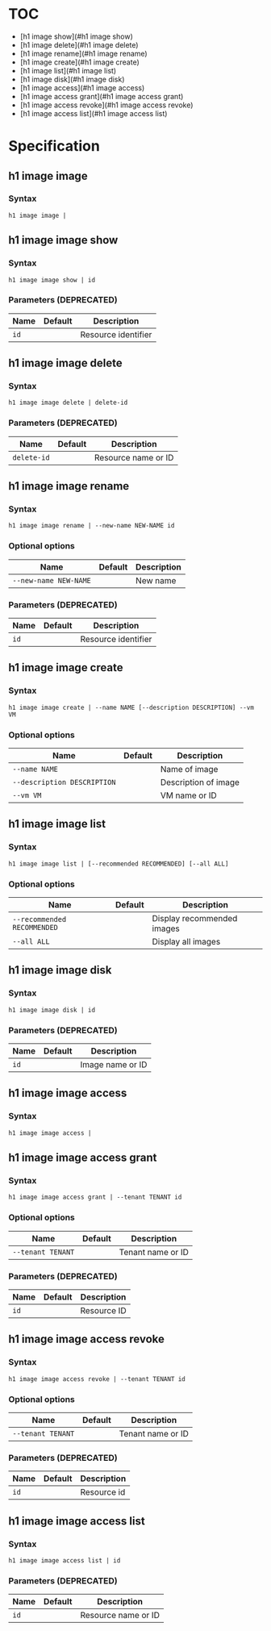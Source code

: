 # TOC

* [h1 image show](#h1 image show)
* [h1 image delete](#h1 image delete)
* [h1 image rename](#h1 image rename)
* [h1 image create](#h1 image create)
* [h1 image list](#h1 image list)
* [h1 image disk](#h1 image disk)
* [h1 image access](#h1 image access)
* [h1 image access grant](#h1 image access grant)
* [h1 image access revoke](#h1 image access revoke)
* [h1 image access list](#h1 image access list)


# Specification

## h1 image image

### Syntax

```h1 image image | ```

## h1 image image show

### Syntax

```h1 image image show | id```

### Parameters (DEPRECATED)

| Name | Default | Description | 
| ---- | ------- | ----------- |
| ```id``` |  | Resource identifier |

## h1 image image delete

### Syntax

```h1 image image delete | delete-id```

### Parameters (DEPRECATED)

| Name | Default | Description | 
| ---- | ------- | ----------- |
| ```delete-id``` |  | Resource name or ID |

## h1 image image rename

### Syntax

```h1 image image rename | --new-name NEW-NAME id```

### Optional options

| Name | Default | Description | 
| ---- | ------- | ----------- |
| ```--new-name NEW-NAME``` |  | New name |

### Parameters (DEPRECATED)

| Name | Default | Description | 
| ---- | ------- | ----------- |
| ```id``` |  | Resource identifier |

## h1 image image create

### Syntax

```h1 image image create | --name NAME [--description DESCRIPTION] --vm VM```

### Optional options

| Name | Default | Description | 
| ---- | ------- | ----------- |
| ```--name NAME``` |  | Name of image |
| ```--description DESCRIPTION``` |  | Description of image |
| ```--vm VM``` |  | VM name or ID |

## h1 image image list

### Syntax

```h1 image image list | [--recommended RECOMMENDED] [--all ALL]```

### Optional options

| Name | Default | Description | 
| ---- | ------- | ----------- |
| ```--recommended RECOMMENDED``` |  | Display recommended images |
| ```--all ALL``` |  | Display all images |

## h1 image image disk

### Syntax

```h1 image image disk | id```

### Parameters (DEPRECATED)

| Name | Default | Description | 
| ---- | ------- | ----------- |
| ```id``` |  | Image name or ID |

## h1 image image access

### Syntax

```h1 image image access | ```

## h1 image image access grant

### Syntax

```h1 image image access grant | --tenant TENANT id```

### Optional options

| Name | Default | Description | 
| ---- | ------- | ----------- |
| ```--tenant TENANT``` |  | Tenant name or ID |

### Parameters (DEPRECATED)

| Name | Default | Description | 
| ---- | ------- | ----------- |
| ```id``` |  | Resource ID |

## h1 image image access revoke

### Syntax

```h1 image image access revoke | --tenant TENANT id```

### Optional options

| Name | Default | Description | 
| ---- | ------- | ----------- |
| ```--tenant TENANT``` |  | Tenant name or ID |

### Parameters (DEPRECATED)

| Name | Default | Description | 
| ---- | ------- | ----------- |
| ```id``` |  | Resource id |

## h1 image image access list

### Syntax

```h1 image image access list | id```

### Parameters (DEPRECATED)

| Name | Default | Description | 
| ---- | ------- | ----------- |
| ```id``` |  | Resource name or ID |

